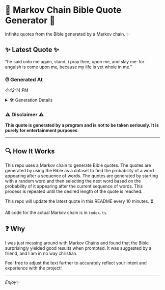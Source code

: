 # 📖 Markov Chain Bible Quote Generator 📖

Infinite quotes from the Bible generated by a Markov chain. ✨

## ✨ Latest Quote ✨
"he said unto me again, stand, i pray thee, upon me, and slay me: for anguish is come upon me, because my life is yet whole in me."

### ⏰ Generated At
*4:42:14 PM*

<details>
    <summary>🛠️ Generation Details</summary>
    <p>
        <strong>🌱 Seed:</strong> he<br>
        <strong>🔄 Iterations:</strong> 27<br>
        <strong>📜 Context History:</strong><br>[ he ]: said<br>[ he, said ]: unto<br>[ he, said, unto ]: me<br>[ he, said, unto, me ]: again,<br>[ he, said, unto, me, again, ]: stand,<br>[ he, said, unto, me, again,, stand, ]: i<br>[ said, unto, me, again,, stand,, i ]: pray<br>[ unto, me, again,, stand,, i, pray ]: thee,<br>[ me, again,, stand,, i, pray, thee, ]: upon<br>[ again,, stand,, i, pray, thee,, upon ]: me,<br>[ stand,, i, pray, thee,, upon, me, ]: and<br>[ i, pray, thee,, upon, me,, and ]: slay<br>[ pray, thee,, upon, me,, and, slay ]: me:<br>[ thee,, upon, me,, and, slay, me: ]: for<br>[ upon, me,, and, slay, me:, for ]: anguish<br>[ me,, and, slay, me:, for, anguish ]: is<br>[ and, slay, me:, for, anguish, is ]: come<br>[ slay, me:, for, anguish, is, come ]: upon<br>[ me:, for, anguish, is, come, upon ]: me,<br>[ for, anguish, is, come, upon, me, ]: because<br>[ anguish, is, come, upon, me,, because ]: my<br>[ is, come, upon, me,, because, my ]: life<br>[ come, upon, me,, because, my, life ]: is<br>[ upon, me,, because, my, life, is ]: yet<br>[ me,, because, my, life, is, yet ]: whole<br>[ because, my, life, is, yet, whole ]: in<br>[ my, life, is, yet, whole, in ]: me.<br>
    </p>
</details>

### ⚠️ Disclaimer ⚠️
**This quote is generated by a program and is not to be taken seriously. It is purely for entertainment purposes.**

---

## 🔍 How It Works

This repo uses a Markov chain to generate Bible quotes. The quotes are generated by using the Bible as a dataset to find the probability of a word appearing after a sequence of words. The quotes are generated by starting with a random word and then selecting the next word based on the probability of it appearing after the current sequence of words. This process is repeated until the desired length of the quote is reached.

This repo will update the latest quote in this README every 10 minutes. ⏳

All code for the actual Markov chain is in `index.ts`.

## ❓ Why

I was just messing around with Markov Chains and found that the Bible surprisingly yielded good results when prompted. 
It was suggested by a friend, and I am in no way christian.

Feel free to adjust the text further to accurately reflect your intent and experience with the project!

---

*Enjoy*✨
